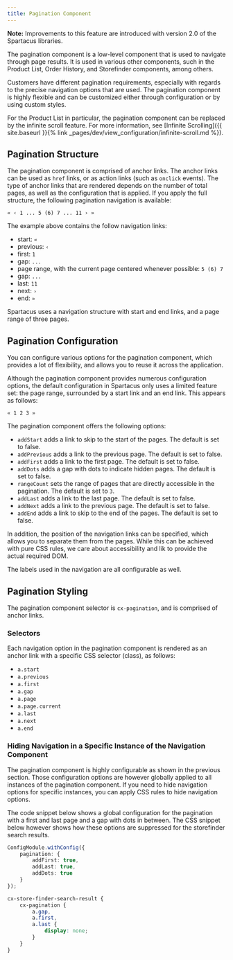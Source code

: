 ```yaml
---
title: Pagination Component
---
```


**Note:** Improvements to this feature are introduced with version 2.0 of the Spartacus libraries.

The pagination component is a low-level component that is used to navigate through page results. It is used in various other components, such in the Product List, Order History, and Storefinder components, among others.

Customers have different pagination requirements, especially with regards to the precise navigation options that are used. The pagination component is highly flexible and can be customized either through configuration or by using custom styles.

For the Product List in particular, the pagination component can be replaced by the infinite scroll feature. For more information, see [Infinite Scrolling]({{ site.baseurl }}{% link _pages/dev/view_configuration/infinite-scroll.md %}).

## Pagination Structure

The pagination component is comprised of anchor links. The anchor links can be used as `href` links, or as action links (such as `onclick` events). The type of anchor links that are rendered depends on the number of total pages, as well as the configuration that is applied. If you apply the full structure, the following pagination navigation is available:

`« ‹ 1 ... 5 (6) 7 ... 11 › »`

The example above contains the follow navigation links:

- start: `«`
- previous: `‹`
- first: `1`
- gap: `...`
- page range, with the current page centered whenever possible: `5 (6) 7`
- gap: `...`
- last: `11`
- next: `›`
- end: `»`

Spartacus uses a navigation structure with start and end links, and a page range of three pages.

## Pagination Configuration

You can configure various options for the pagination component, which provides a lot of flexibility, and allows you to reuse it across the application.

Although the pagination component provides numerous configuration options, the default configuration in Spartacus only uses a limited feature set: the page range, surrounded by a start link and an end link. This appears as follows:

`« 1 2 3 »`

The pagination component offers the following options:

- `addStart` adds a link to skip to the start of the pages. The default is set to false.
- `addPrevious` adds a link to the previous page. The default is set to false.
- `addFirst` adds a link to the first page. The default is set to false.
- `addDots` adds a gap with dots to indicate hidden pages. The default is set to false.
- `rangeCount` sets the range of pages that are directly accessible in the pagination. The default is set to `3`.
- `addLast` adds a link to the last page. The default is set to false.
- `addNext` adds a link to the previous page. The default is set to false.
- `addEnd` adds a link to skip to the end of the pages. The default is set to false.

In addition, the position of the navigation links can be specified, which allows you to separate them from the pages. While this can be achieved with pure CSS rules, we care about accessibility and lik to provide the actual required DOM.

The labels used in the navigation are all configurable as well.

## Pagination Styling

The pagination component selector is `cx-pagination`, and is comprised of anchor links.

### Selectors

Each navigation option in the pagination component is rendered as an anchor link with a specific CSS selector (class), as follows:

-   `a.start`
-   `a.previous`
-   `a.first`
-   `a.gap`
-   `a.page`
-   `a.page.current`
-   `a.last`
-   `a.next`
-   `a.end`

### Hiding Navigation in a Specific Instance of the Navigation Component

The pagination component is highly configurable as shown in the previous section. Those configuration options are however globally applied to all instances of the pagination component. If you need to hide navigation options for specific instances, you can apply CSS rules to hide navigation options.

The code snippet below shows a global configuration for the pagination with a first and last page and a gap with dots in between. The CSS snippet below however shows how these options are suppressed for the storefinder search results.

```typescript
ConfigModule.withConfig({
    pagination: {
        addFirst: true,
        addLast: true,
        addDots: true
    }
});
```

```scss
cx-store-finder-search-result {
    cx-pagination {
        a.gap,
        a.first,
        a.last {
            display: none;
        }
    }
}
```
